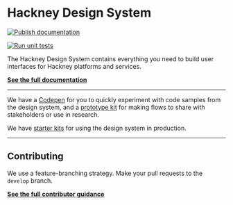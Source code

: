 # Hackney Design System

[![Publish documentation](https://github.com/LBHackney-IT/LBH-frontend/actions/workflows/documentation.yml/badge.svg)](https://github.com/LBHackney-IT/LBH-frontend/actions/workflows/documentation.yml)

[![Run unit tests](https://github.com/LBHackney-IT/LBH-frontend/actions/workflows/tests.yml/badge.svg)](https://github.com/LBHackney-IT/LBH-frontend/actions/workflows/tests.yml)

The Hackney Design System contains everything you need to build user interfaces for Hackney platforms and services.

**[See the full documentation](https://design-system.hackney.gov.uk/)**

---

We have a [Codepen](https://codepen.io/jhackett1/pen/xxRWWKv) for you to quickly experiment with code samples from the design system, and a [prototype kit](https://github.com/LBHackney-IT/lbh-simple-frontend) for making flows to share with stakeholders or use in research.

We have [starter kits](https://github.com/LBHackney-IT/hackney-design-system-examples/) for using the design system in production.

---

## Contributing

We use a feature-branching strategy. Make your pull requests to the `develop` branch.

**[See the full contributor guidance](https://design-system.hackney.gov.uk/contributing/introduction)**
